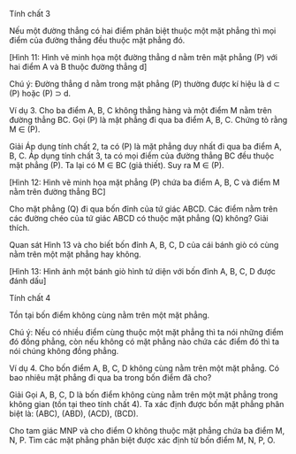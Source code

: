 Tính chất 3

Nếu một đường thẳng có hai điểm phân biệt thuộc một mặt phẳng thì mọi điểm của đường thẳng đều thuộc mặt phẳng đó.

[Hình 11: Hình vẽ minh họa một đường thẳng d nằm trên mặt phẳng (P) với hai điểm A và B thuộc đường thẳng d]

Chú ý: Đường thẳng d nằm trong mặt phẳng (P) thường được kí hiệu là d ⊂ (P) hoặc (P) ⊃ d.

Ví dụ 3. Cho ba điểm A, B, C không thẳng hàng và một điểm M nằm trên đường thẳng BC. Gọi (P) là mặt phẳng đi qua ba điểm A, B, C. Chứng tỏ rằng M ∈ (P).

Giải
Áp dụng tính chất 2, ta có (P) là mặt phẳng duy nhất đi qua ba điểm A, B, C. Áp dụng tính chất 3, ta có mọi điểm của đường thẳng BC đều thuộc mặt phẳng (P). Ta lại có M ∈ BC (giả thiết). Suy ra M ∈ (P).

[Hình 12: Hình vẽ minh họa mặt phẳng (P) chứa ba điểm A, B, C và điểm M nằm trên đường thẳng BC]

Cho mặt phẳng (Q) đi qua bốn đỉnh của tứ giác ABCD. Các điểm nằm trên các đường chéo của tứ giác ABCD có thuộc mặt phẳng (Q) không? Giải thích.

Quan sát Hình 13 và cho biết bốn đỉnh A, B, C, D của cái bánh giò có cùng nằm trên một mặt phẳng hay không.

[Hình 13: Hình ảnh một bánh giò hình tứ diện với bốn đỉnh A, B, C, D được đánh dấu]

Tính chất 4

Tồn tại bốn điểm không cùng nằm trên một mặt phẳng.

Chú ý: Nếu có nhiều điểm cùng thuộc một mặt phẳng thì ta nói những điểm đó đồng phẳng, còn nếu không có mặt phẳng nào chứa các điểm đó thì ta nói chúng không đồng phẳng.

Ví dụ 4. Cho bốn điểm A, B, C, D không cùng nằm trên một mặt phẳng. Có bao nhiêu mặt phẳng đi qua ba trong bốn điểm đã cho?

Giải
Gọi A, B, C, D là bốn điểm không cùng nằm trên một mặt phẳng trong không gian (tồn tại theo tính chất 4). Ta xác định được bốn mặt phẳng phân biệt là: (ABC), (ABD), (ACD), (BCD).

Cho tam giác MNP và cho điểm O không thuộc mặt phẳng chứa ba điểm M, N, P. Tìm các mặt phẳng phân biệt được xác định từ bốn điểm M, N, P, O.
